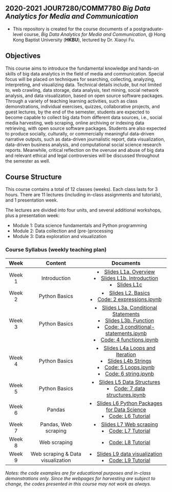 
## 2020-2021 JOUR7280/COMM7780 *Big Data Analytics for Media and Communication*

- This repository is created for the course documents of a postgraduate-level course, *Big Data Analytics for Media and Communication*, @ Hong Kong Baptist University (**HKBU**), lectured by Dr. Xiaoyi Fu.

## Objectives
This course aims to introduce the fundamental knowledge and hands-on skills of big data analytics in the field of media and communication. Special focus will be placed on techniques for searching, collecting, analyzing, interpreting, and visualizing data. Technical details include, but not limited to, web crawling, data storage, data analysis, text mining, social network analysis, and data visualization, based on open source software packages. Through a variety of teaching learning activities, such as class demonstrations, individual exercises, quizzes, collaborative projects, and guest lectures, by the end of the semester, students are expected to become capable to collect big data from different data sources, i.e., social media harvesting, web scraping, online archiving or indexing data retrieving, with open source software packages. Students are also expected to produce socially, culturally, or commercially meaningful data-driven narrative outputs, such as data-driven journalistic report, data visualization, data-driven business analysis, and computational social science research reports. Meanwhile, critical reflection on the overuse and abuse of big data and relevant ethical and legal controversies will be discussed throughout the semester as well.

## Course Structure
This course contains a total of 12 classes (weeks). Each class lasts for 3 hours. There are 11 lectures (including in-class assignments and tutorials), and 1 presentation week.

The lectures are divided into four units, and several additional workshops, plus a presentation week:
- Module 1: Data science fundamentals and Python programming
- Module 2: Data collection and (pre-)processing
- Module 3: Data exploration and visualization   


### Course Syllabus (weekly teaching plan)

| Week | Content | Documents|
| :-: | :--: | :-: |
| Week 1 | Introduction |  <li>[Slides L1a. Overview](https://github.com/shary777/JOUR7280/blob/master/slides/L1a%20Overview.pdf) <li>[Slides L1b. Introduction](https://github.com/shary777/JOUR7280/blob/master/slides/L1b%20DS%20Glance.pdf) <li>[Slides L1c](https://github.com/shary777/JOUR7280/blob/master/slides/L1c%20Tools.pdf ) |
| Week 2 | Python Basics | <li>[Slides L2. Basics](https://github.com/shary777/JOUR7280/blob/master/slides/L2%20Basics.pdf) <li>[Code: 2 expressions.ipynb](https://github.com/shary777/JOUR7280/blob/master/codes/2%20expressions.ipynb) |
| Week 3 | Python Basics | <li>[Slides L3a. Conditional Statements](https://github.com/shary777/JOUR7280/blob/master/slides/L3a%20Conditional%20Statements.pdf) <li>[Slides L3b. Function](https://github.com/shary777/JOUR7280/blob/master/slides/L3b%20Function.pdf) <li>[Code: 3 conditional-statements.ipynb](https://github.com/shary777/JOUR7280/blob/master/codes/3%20conditional-statements.ipynb) <li>[Code: 4 functions.ipynb](https://github.com/shary777/JOUR7280/blob/master/codes/4%20functions.ipynb)|
| Week 4 | Python Basics | <li>[Slides L4a Loops and Iteration](https://github.com/shary777/JOUR7280/blob/master/slides/L4a%20Loops%20and%20Iteration.pdf) <li>[Slides L4b Strings](https://github.com/shary777/JOUR7280/blob/master/slides/L4b%20Strings.pdf) <li>[Code: 5 Loops.ipynb](https://github.com/shary777/JOUR7280/blob/master/codes/5%20Loops.ipynb) <li>[Code: 6 string.ipynb](https://github.com/shary777/JOUR7280/blob/master/codes/6%20string.ipynb)|
| Week 5 | Python Basics | <li>[Slides L5 Data Structures](https://github.com/shary777/JOUR7280/blob/master/slides/L5%20Data%20Structures.pdf) <li>[Code: 7 data structures.ipynb](https://github.com/shary777/JOUR7280/blob/master/codes/7%20data%20structures.ipynb)|
| Week 6 | Pandas | <li>[Slides L6 Python Packages for Data Science](https://github.com/shary777/JOUR7280/blob/master/slides/L6%20Python%20Packages%20for%20Data%20Science.pdf) <li>[Code: L6 Tutorial](https://github.com/shary777/JOUR7280/tree/master/codes/L6)|
| Week 7 | Pandas, Web scraping | <li>[Slides L7 Web scraping](https://github.com/shary777/JOUR7280/blob/master/slides/L7%20Web%20scraping.pdf) <li>[Code: L7 Tutorial](https://github.com/shary777/JOUR7280/tree/master/codes/L7)|
| Week 8 | Web scraping | <li>[Code: L8 Tutorial](https://github.com/shary777/JOUR7280/tree/master/codes/L8)|
| Week 9 | Web scraping & Data visualization |<li>[Slides L9 data visualization](https://github.com/shary777/JOUR7280/blob/master/slides/L9%20data%20visualization.pdf) <li>[Code: L9 Tutorial](https://github.com/shary777/JOUR7280/tree/master/codes/L9)|

*Notes: the code examples are for educational purposes and in-class demonstrations only. Since the webpages for harvesting are subject to change, the codes presented in this course may not work as always.*

